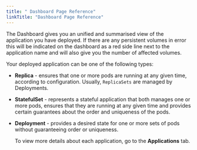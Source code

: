 ```yaml
---
title: " Dashboard Page Reference"
linkTitle: "Dashboard Page Reference"
---
```



The Dashboard gives you an unified and summarised view of the application you have deployed. If there are any persistent volumes in error this will be indicated on the dashboard as a red side line next to the application name and will also give you the number of affected volumes.

Your deployed application can be one of the following types:
* __Replica__ - ensures that one or more pods are running at any given time, according to configuration. Usually, `ReplicaSets` are managed by Deployments.
* __StatefulSet__ - represents a stateful application that both manages one or more pods, ensures that they are running at any given time and provides certain guarantees about the order and uniqueness of the pods.
* __Deployment__ - provides a desired state for one or more sets of pods without guaranteeing order or uniqueness.
  
  To view more details about each application, go to the __Applications__ tab. 